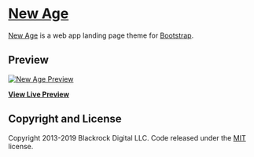 # [New Age](https://africaonlinesolutions.github.io/app-download/)

[New Age](https://africaonlinesolutions.github.io/app-download/) is a web app landing page theme for [Bootstrap](http://getbootstrap.com/).

## Preview

[![New Age Preview](https://startbootstrap.com/assets/img/screenshots/themes/new-age.png)](https://africaonlinesolutions.github.io/app-download/)

**[View Live Preview](https://africaonlinesolutions.github.io/app-download/)**


## Copyright and License

Copyright 2013-2019 Blackrock Digital LLC. Code released under the [MIT](https://github.com/BlackrockDigital/startbootstrap-new-age/blob/gh-pages/LICENSE) license.
